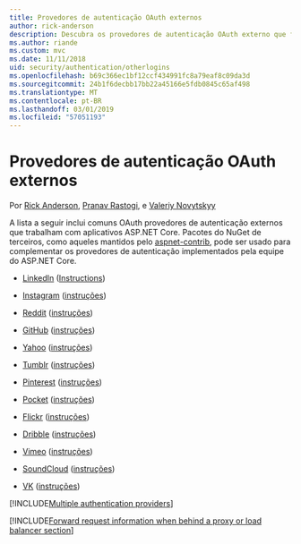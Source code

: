 ```yaml
---
title: Provedores de autenticação OAuth externos
author: rick-anderson
description: Descubra os provedores de autenticação OAuth externo que funcionam com aplicativos ASP.NET Core.
ms.author: riande
ms.custom: mvc
ms.date: 11/11/2018
uid: security/authentication/otherlogins
ms.openlocfilehash: b69c366ec1bf12ccf434991fc8a79eaf8c09da3d
ms.sourcegitcommit: 24b1f6decbb17bb22a45166e5fdb0845c65af498
ms.translationtype: MT
ms.contentlocale: pt-BR
ms.lasthandoff: 03/01/2019
ms.locfileid: "57051193"
---
```

# <a name="external-oauth-authentication-providers"></a>Provedores de autenticação OAuth externos

Por [Rick Anderson](https://twitter.com/RickAndMSFT), [Pranav Rastogi](https://github.com/rustd), e [Valeriy Novytskyy](https://github.com/01binary)

A lista a seguir inclui comuns OAuth provedores de autenticação externos que trabalham com aplicativos ASP.NET Core. Pacotes do NuGet de terceiros, como aqueles mantidos pelo [aspnet-contrib](https://www.nuget.org/packages?q=owners%3Aaspnet-contrib+title%3AOAuth), pode ser usado para complementar os provedores de autenticação implementados pela equipe do ASP.NET Core.

* [LinkedIn](https://www.linkedin.com/developer/apps) ([Instructions](https://developer.linkedin.com/docs/oauth2))

* [Instagram](https://www.instagram.com/developer/register/) ([instruções](https://www.instagram.com/developer/authentication/))

* [Reddit](https://www.reddit.com/login?dest=https%3A%2F%2Fwww.reddit.com%2Fprefs%2Fapps) ([instruções](https://github.com/reddit/reddit/wiki/OAuth2-Quick-Start-Example))

* [GitHub](https://github.com/login?return_to=https%3A%2F%2Fgithub.com%2Fsettings%2Fapplications%2Fnew) ([instruções](https://developer.github.com/v3/oauth/))

* [Yahoo](https://login.yahoo.com/config/login?src=devnet&.done=http%3A%2F%2Fdeveloper.yahoo.com%2Fapps%2Fcreate%2F) ([instruções](https://developer.yahoo.com/bbauth/user.html))

* [Tumblr](https://www.tumblr.com/oauth/apps) ([instruções](https://www.tumblr.com/docs/api/v2#auth))

* [Pinterest](https://www.pinterest.com/login/?next=http%3A%2F%2Fdevsite%2Fapps%2F) ([instruções](https://developers.pinterest.com/docs/api/overview/?))

* [Pocket](https://getpocket.com/developer/apps/new) ([instruções](https://getpocket.com/developer/docs/authentication))

* [Flickr](https://www.flickr.com/services/apps/create) ([instruções](https://www.flickr.com/services/api/auth.oauth.html))

* [Dribble](https://dribbble.com/signup) ([instruções](http://developer.dribbble.com/v1/oauth/))

* [Vimeo](https://vimeo.com/join) ([instruções](https://developer.vimeo.com/api/authentication))

* [SoundCloud](https://soundcloud.com/you/apps/new) ([instruções](https://developers.soundcloud.com/blog/we-love-oauth-2))

* [VK](https://vk.com/apps?act=manage) ([instruções](https://vk.com/pages?oid=-17680044&p=Authorizing_Sites))

[!INCLUDE[Multiple authentication providers](includes/chain-auth-providers.md)]

[!INCLUDE[Forward request information when behind a proxy or load balancer section](includes/forwarded-headers-middleware.md)]
